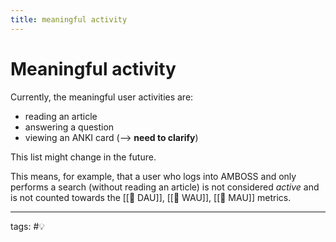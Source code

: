 ```yaml
---
title: meaningful activity
---
```

# Meaningful activity
Currently, the meaningful user activities are:
- reading an article
- answering a question
- viewing an ANKI card (--> **need to clarify**)

This list might change in the future.

This means, for example, that a user who logs into AMBOSS and only performs a search (without reading an article) is not considered *active* and is not counted towards the [[📐 DAU]], [[📐 WAU]], [[📐 MAU]] metrics.

---
tags: #💡 